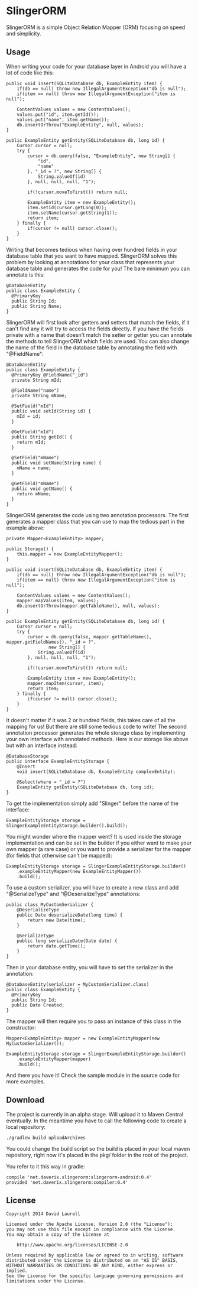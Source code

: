SlingerORM
==========

SlingerORM is a simple Object Relation Mapper (ORM) focusing on speed and simplicity.

Usage
-----

When writing your code for your database layer in Android you will have a lot of code like this:

    public void insert(SQLiteDatabase db, ExampleEntity item) {
        if(db == null) throw new IllegalArgumentException("db is null");
        if(item == null) throw new IllegalArgumentException("item is null");

        ContentValues values = new ContentValues();
        values.put("id", item.getId());
        values.put("name", item.getName());
        db.insertOrThrow("ExampleEntity", null, values);
    }

    public ExampleEntity getEntity(SQLiteDatabase db, long id) {
        Cursor cursor = null;
        try {
            cursor = db.query(false, "ExampleEntity", new String[] {
                "id",
                "name"
            }, "_id = ?", new String[] {
                String.valueOf(id)
            }, null, null, null, "1");

            if(!cursor.moveToFirst()) return null;

            ExampleEntity item = new ExampleEntity();
            item.setId(cursor.getLong(0));
            item.setName(cursor.getString(1));
            return item;
        } finally {
            if(cursor != null) cursor.close();
        }
    }

Writing that becomes tedious when having over hundred fields in your database table that you want to
have mapped. SlingerORM solves this problem by looking at annotations for your class that represents
your database table and generates the code for you! The bare minimum you can annotate is this:

    @DatabaseEntity
    public class ExampleEntity {
      @PrimaryKey
      public String Id;
      public String Name;
    }

SlingerORM will first look after getters and setters that match the fields, if it can't find any it
will try to access the fields directly. If you have the fields private with a name that doesn't
match the setter or getter you can annotate the methods to tell SlingerORM which fields are used.
You can also change the name of the field in the database table by annotating the field with
"@FieldName":

    @DatabaseEntity
    public class ExampleEntity {
      @PrimaryKey @FieldName("_id")
      private String mId;
      
      @FieldName("name")
      private String mName;
      
      @SetField("mId")
      public void setId(String id) {
        mId = id;
      }
      
      @GetField("mId")
      public String getId() {
        return mId;
      }
      
      @SetField("mName")
      public void setName(String name) {
        mName = name;
      }
      
      @GetField("mName")
      public void getName() {
        return mName;
      }
    }

SlingerORM generates the code using two annotation processors. The first generates a mapper class
that you can use to map the tedious part in the example above:

    private Mapper<ExampleEntity> mapper;

    public Storage() {
        this.mapper = new ExampleEntityMapper();
    }

    public void insert(SQLiteDatabase db, ExampleEntity item) {
        if(db == null) throw new IllegalArgumentException("db is null");
        if(item == null) throw new IllegalArgumentException("item is null");

        ContentValues values = new ContentValues();
        mapper.mapValues(item, values);
        db.insertOrThrow(mapper.getTableName(), null, values);
    }

    public ExampleEntity getEntity(SQLiteDatabase db, long id) {
        Cursor cursor = null;
        try {
            cursor = db.query(false, mapper.getTableName(), mapper.getFieldNames(), "_id = ?",
                    new String[] {
                String.valueOf(id)
            }, null, null, null, "1");

            if(!cursor.moveToFirst()) return null;

            ExampleEntity item = new ExampleEntity();
            mapper.mapItem(cursor, item);
            return item;
        } finally {
            if(cursor != null) cursor.close();
        }
    }

It doesn't matter if it was 2 or hundred fields, this takes care of all the mapping for us! But
there are still some tedious code to write! The second annotation processor generates the whole
storage class by implementing your own interface with annotated methods. Here is our storage like
above but with an interface instead:

    @DatabaseStorage
    public interface ExampleEntityStorage {
        @Insert
        void insert(SQLiteDatabase db, ExampleEntity complexEntity);

        @Select(where = "_id = ?")
        ExampleEntity getEntity(SQLiteDatabase db, long id);
    }

To get the implementation simply add "Slinger" before the name of the interface:

    ExampleEntityStorage storage = SlingerExampleEntityStorage.builder().build();

You might wonder where the mapper went? It is used inside the storage implementation and can be set
in the builder if you either want to make your own mapper (a rare case) or you want to provide
a serializer for the mapper (for fields that otherwise can't be mapped):

    ExampleEntityStorage storage = SlingerExampleEntityStorage.builder()
        .exampleEntityMapper(new ExampleEntityMapper())
        .build();

To use a custom serializer, you will have to create a new class and add "@SerializeType" and
"@DeserializeType" annotations:

    public class MyCustomSerializer {
        @DeserializeType
        public Date deserializeDate(long time) {
            return new Date(time);
        }

        @SerializeType
        public long serializeDate(Date date) {
            return date.getTime();
        }
    }

Then in your database entity, you will have to set the serializer in the annotation:

    @DatabaseEntity(serializer = MyCustomSerializer.class)
    public class ExampleEntity {
      @PrimaryKey
      public String Id;
      public Date Created;
    }

The mapper will then require you to pass an instance of this class in the constructor:

    Mapper<ExampleEntity> mapper = new ExampleEntityMapper(new MyCustomSerializer());

    ExampleEntityStorage storage = SlingerExampleEntityStorage.builder()
        .exampleEntityMapper(mapper)
        .build();

And there you have it! Check the sample module in the source code for more examples.

Download
--------

The project is currently in an alpha stage. Will upload it to Maven Central eventually. In the
meantime you have to call the following code to create a local repository:

    ./gradlew build uploadArchives


You could change the build script so the build is placed in your local maven repository, right now
it's placed in the pkg/ folder in the root of the project.

You refer to it this way in gradle:

    compile 'net.daverix.slingerorm:slingerorm-android:0.4'
    provided 'net.daverix.slingerorm:compiler:0.4'

License
-------

    Copyright 2014 David Laurell

    Licensed under the Apache License, Version 2.0 (the "License");
    you may not use this file except in compliance with the License.
    You may obtain a copy of the License at

        http://www.apache.org/licenses/LICENSE-2.0

    Unless required by applicable law or agreed to in writing, software
    distributed under the License is distributed on an "AS IS" BASIS,
    WITHOUT WARRANTIES OR CONDITIONS OF ANY KIND, either express or implied.
    See the License for the specific language governing permissions and
    limitations under the License.
